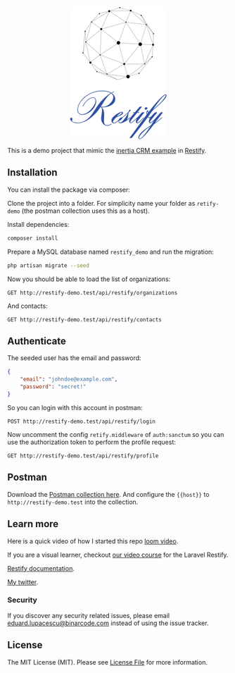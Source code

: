 <p align="center"><img src="/public/logo.png"></p>

This is a demo project that mimic the [inertia CRM example](https://demo.inertiajs.com/) in [Restify](https://github.com/BinarCode/laravel-restify).

## Installation

You can install the package via composer:

Clone the project into a folder. For simplicity name your folder as `retify-demo` (the postman collection uses this as a host).

Install dependencies: 

```bash
composer install
```

Prepare a MySQL database named `restify_demo` and run the migration:

```sh
php artisan migrate --seed
```

Now you should be able to load the list of organizations: 

```http request
GET http://restify-demo.test/api/restify/organizations
```

And contacts:

```http request
GET http://restify-demo.test/api/restify/contacts
```

## Authenticate

The seeded user has the email and password: 

```json
{
    "email": "johndoe@example.com",
    "password": "secret!"
}
```

So you can login with this account in postman: 

```http request
POST http://restify-demo.test/api/restify/login
```

Now uncomment the config `retify.middleware` of `auth:sanctum` so you can use the authorization token to perform the profile request:

```http request
GET http://restify-demo.test/api/restify/profile
```

## Postman 

Download the [Postman collection here](/public/Restify_Demo.postman_collection.json). And configure the `{{host}}` to `http://restify-demo.test` into the collection.

## Learn more

Here is a quick video of how I started this repo [loom video](https://www.loom.com/share/efeef8bf88ac4247850d6c68ca4253b5).

If you are a visual learner, checkout [our video course](https://www.binarcode.com/learn/restify) for the Laravel Restify.

[Restify documentation](https://restify.binarcode.com/).

[My twitter](https://twitter.com/LupacescuEuard).

### Security

If you discover any security related issues, please email eduard.lupacescu@binarcode.com instead of using the issue tracker.

## License

The MIT License (MIT). Please see [License File](LICENSE.md) for more information.

